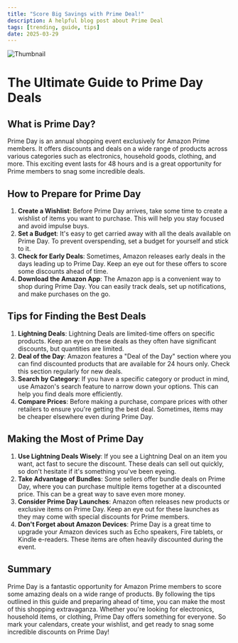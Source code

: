 ```yaml
---
title: "Score Big Savings with Prime Deal!"
description: A helpful blog post about Prime Deal
tags: [trending, guide, tips]
date: 2025-03-29
---
```


![Thumbnail](https://oaidalleapiprodscus.blob.core.windows.net/private/org-B8Uwqa0SS60raCobmQHn96R5/user-V1V0E1n8qLYsxie27FTkjZHa/img-zLmUaMz54qdNOhC8yTXXK76P.png?st=2025-03-29T18%3A58%3A33Z&se=2025-03-29T20%3A58%3A33Z&sp=r&sv=2024-08-04&sr=b&rscd=inline&rsct=image/png&skoid=d505667d-d6c1-4a0a-bac7-5c84a87759f8&sktid=a48cca56-e6da-484e-a814-9c849652bcb3&skt=2025-03-29T00%3A52%3A02Z&ske=2025-03-30T00%3A52%3A02Z&sks=b&skv=2024-08-04&sig=mbdAlybu47p0HB1oAvucivq3NFH4AJ5Ps1nVdycl5eU%3D)

# The Ultimate Guide to Prime Day Deals

## What is Prime Day?

Prime Day is an annual shopping event exclusively for Amazon Prime members. It offers discounts and deals on a wide range of products across various categories such as electronics, household goods, clothing, and more. This exciting event lasts for 48 hours and is a great opportunity for Prime members to snag some incredible deals.

## How to Prepare for Prime Day

1. **Create a Wishlist**: Before Prime Day arrives, take some time to create a wishlist of items you want to purchase. This will help you stay focused and avoid impulse buys.
2. **Set a Budget**: It's easy to get carried away with all the deals available on Prime Day. To prevent overspending, set a budget for yourself and stick to it.
3. **Check for Early Deals**: Sometimes, Amazon releases early deals in the days leading up to Prime Day. Keep an eye out for these offers to score some discounts ahead of time.
4. **Download the Amazon App**: The Amazon app is a convenient way to shop during Prime Day. You can easily track deals, set up notifications, and make purchases on the go.

## Tips for Finding the Best Deals

1. **Lightning Deals**: Lightning Deals are limited-time offers on specific products. Keep an eye on these deals as they often have significant discounts, but quantities are limited.
2. **Deal of the Day**: Amazon features a "Deal of the Day" section where you can find discounted products that are available for 24 hours only. Check this section regularly for new deals.
3. **Search by Category**: If you have a specific category or product in mind, use Amazon's search feature to narrow down your options. This can help you find deals more efficiently.
4. **Compare Prices**: Before making a purchase, compare prices with other retailers to ensure you're getting the best deal. Sometimes, items may be cheaper elsewhere even during Prime Day.

## Making the Most of Prime Day

1. **Use Lightning Deals Wisely**: If you see a Lightning Deal on an item you want, act fast to secure the discount. These deals can sell out quickly, so don't hesitate if it's something you've been eyeing.
2. **Take Advantage of Bundles**: Some sellers offer bundle deals on Prime Day, where you can purchase multiple items together at a discounted price. This can be a great way to save even more money.
3. **Consider Prime Day Launches**: Amazon often releases new products or exclusive items on Prime Day. Keep an eye out for these launches as they may come with special discounts for Prime members.
4. **Don't Forget about Amazon Devices**: Prime Day is a great time to upgrade your Amazon devices such as Echo speakers, Fire tablets, or Kindle e-readers. These items are often heavily discounted during the event.

## Summary

Prime Day is a fantastic opportunity for Amazon Prime members to score some amazing deals on a wide range of products. By following the tips outlined in this guide and preparing ahead of time, you can make the most of this shopping extravaganza. Whether you're looking for electronics, household items, or clothing, Prime Day offers something for everyone. So mark your calendars, create your wishlist, and get ready to snag some incredible discounts on Prime Day!
